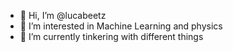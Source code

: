 - 👋 Hi, I’m @lucabeetz
- 👀 I’m interested in Machine Learning and physics
- 🌱 I’m currently tinkering with different things

<!---
lucabeetz/lucabeetz is a ✨ special ✨ repository because its `README.md` (this file) appears on your GitHub profile.
You can click the Preview link to take a look at your changes.
--->
